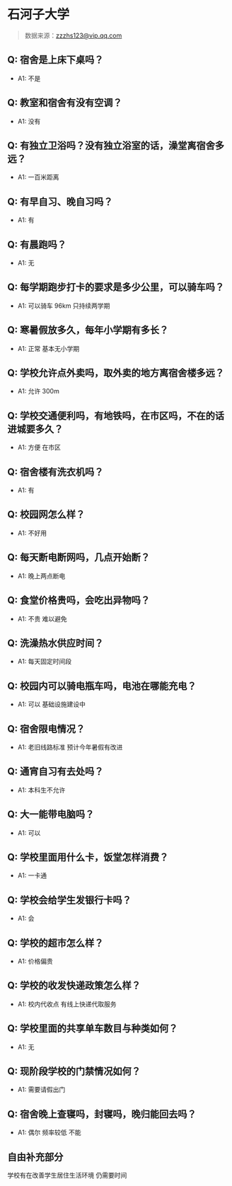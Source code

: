 # 石河子大学

> 数据来源：zzzhs123@vip.qq.com

## Q: 宿舍是上床下桌吗？

- A1: 不是

## Q: 教室和宿舍有没有空调？

- A1: 没有

## Q: 有独立卫浴吗？没有独立浴室的话，澡堂离宿舍多远？

- A1: 一百米距离

## Q: 有早自习、晚自习吗？

- A1: 有

## Q: 有晨跑吗？

- A1: 无

## Q: 每学期跑步打卡的要求是多少公里，可以骑车吗？

- A1: 可以骑车 96km 只持续两学期

## Q: 寒暑假放多久，每年小学期有多长？

- A1: 正常 基本无小学期

## Q: 学校允许点外卖吗，取外卖的地方离宿舍楼多远？

- A1: 允许 300m

## Q: 学校交通便利吗，有地铁吗，在市区吗，不在的话进城要多久？

- A1: 方便 在市区

## Q: 宿舍楼有洗衣机吗？

- A1: 有

## Q: 校园网怎么样？

- A1: 不好用

## Q: 每天断电断网吗，几点开始断？

- A1: 晚上两点断电

## Q: 食堂价格贵吗，会吃出异物吗？

- A1: 不贵 难以避免

## Q: 洗澡热水供应时间？

- A1: 每天固定时间段

## Q: 校园内可以骑电瓶车吗，电池在哪能充电？

- A1: 可以 基础设施建设中

## Q: 宿舍限电情况？

- A1: 老旧线路标准 预计今年暑假有改进

## Q: 通宵自习有去处吗？

- A1: 本科生不允许

## Q: 大一能带电脑吗？

- A1: 可以

## Q: 学校里面用什么卡，饭堂怎样消费？

- A1: 一卡通

## Q: 学校会给学生发银行卡吗？

- A1: 会

## Q: 学校的超市怎么样？

- A1: 价格偏贵

## Q: 学校的收发快递政策怎么样？

- A1: 校内代收点 有线上快递代取服务

## Q: 学校里面的共享单车数目与种类如何？

- A1: 无

## Q: 现阶段学校的门禁情况如何？

- A1: 需要请假出门

## Q: 宿舍晚上查寝吗，封寝吗，晚归能回去吗？

- A1: 偶尔 频率较低 不能

## 自由补充部分

学校有在改善学生居住生活环境 仍需要时间